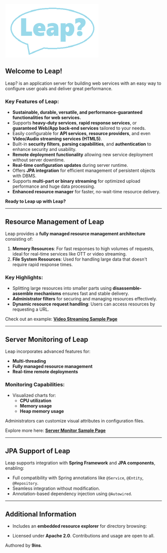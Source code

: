 
![Leap Logo](/images/leap.png)

## Welcome to Leap!

Leap? is an application server for building web services with an easy way to configure user goals and deliver great performance.

### Key Features of Leap:
- **Sustainable, durable, versatile, and performance-guaranteed functionalities for web services.**
- Supports **heavy-duty services**, **rapid response services**, or **guaranteed Web/App back-end services** tailored to your needs.
- Easily configurable for **API services**, **resource providers**, and even **Video/Audio streaming services (HTML5)**.
- Built-in **security filters**, **parsing capabilities**, and **authentication** to enhance security and usability.
- **Remote deployment functionality** allowing new service deployment without server downtime.
- **Real-time configuration updates** during server runtime.
- Offers **JPA integration** for efficient management of persistent objects with DBMS.
- Supports **multi-part or binary streaming** for optimized upload performance and huge data processing.
- **Enhanced resource manager** for faster, no-wait-time resource delivery.

**Ready to Leap up with Leap?**

---

## Resource Management of Leap

Leap provides a **fully managed resource management architecture** consisting of:
1. **Memory Resources**: For fast responses to high volumes of requests, ideal for real-time services like OTT or video streaming.
2. **File System Resources**: Used for handling large data that doesn't require rapid response times.

### Key Highlights:
- Splitting large resources into smaller parts using **disassemble-assemble mechanisms** ensures fast and stable delivery.
- **Administrator filters** for securing and managing resources effectively.
- **Dynamic resource request handling**: Users can access resources by requesting a URL.

Check out an example:
**[Video Streaming Sample Page](/video/video.html)**

---

## Server Monitoring of Leap

Leap incorporates advanced features for:
- **Multi-threading**
- **Fully managed resource management**
- **Real-time remote deployments**

### Monitoring Capabilities:
- Visualized charts for:
  - **CPU utilization**
  - **Memory usage**
  - **Heap memory usage**

Administrators can customize visual attributes in configuration files.

Explore more here:
**[Server Monitor Sample Page](/monitor)**

---

## JPA Support of Leap

Leap supports integration with **Spring Framework** and **JPA components**, enabling:
- Full compatibility with Spring annotations like `@Service`, `@Entity`, `@Repository`.
- Seamless integration without modification.
- Annotation-based dependency injection using `@Autowired`.

---

## Additional Information

- Includes an **embedded resource explorer** for directory browsing:

- Licensed under **Apache 2.0**. Contributions and usage are open to all.

Authored by **9ins**.

  
<!-- <h3> <img src="./app/src/main/resources/webapp/WEB-INF/static/img/logo16.png"/> Features of Leap? </h3>
---

<h3> <img src="./app/src/main/resources/webapp/WEB-INF/static/img/logo16.png"/> Preperation for using Leap? </h3>
---

<h3> <img src="./app/src/main/resources/webapp/WEB-INF/static/img/logo16.png"/> Configuration for security </h3>
---

<h3> <img src="./app/src/main/resources/webapp/WEB-INF/static/img/logo16.png"/> Configuration for filtering </h3>
---

<h3> <img src="./app/src/main/resources/webapp/WEB-INF/static/img/logo16.png"/> How to make your own services </h3>
---

<h3> <img src="./app/src/main/resources/webapp/WEB-INF/static/img/logo16.png"/> Remote deploy  </h3>
---

<h3> <img src="./app/src/main/resources/webapp/WEB-INF/static/img/logo16.png"/> How to communicate with RDBMS </h3>
---

<h3> <img src="./app/src/main/resources/webapp/WEB-INF/static/img/logo16.png"/> How to communicate with Big-Data infrastructure. </h3>
--- -->

